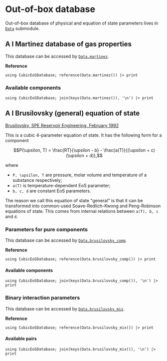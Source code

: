 # Out-of-box database

Out-of-box database of physical and equation of state parameters lives in [`Data`](@ref) submodule.

## A I Martinez database of gas properties

This database can be accessed by [`Data.martinez`](@ref).

**Reference**

```@repl
using CubicEoSDatabase; reference(Data.martinez()) |> print
```

### Available components

```@repl
using CubicEoSDatabase; join(keys(Data.martinez()), '\n') |> print
```

## A I Brusilovsky (general) equation of state

[Brusilovsky, SPE Reservoir Engineering, February 1992](https://doi.org/10.2118/20180-PA)

This is a cubic 4-parameter equation of state. It has the following form for a component

```math
P(\upsilon, T) = \frac{RT}{\upsilon - b} - \frac{a(T)}{(\upsilon + c)(\upsilon + d)},
```

where

- ``P, \upsilon, T`` are pressure, molar volume and temperature of a substance respectively;
- ``a(T)`` is temperature-dependent EoS parameter;
- ``b, c, d`` are constant EoS parameters.

The reason we call this equation of state "general" is that it can be transformed into common-used Soave-Redlich-Kwong and Peng-Robinson equations of state. This comes from internal relations between ``a(T), b, c`` and ``d``.

### Parameters for pure components

This database can be accessed by [`Data.brusilovsky_comp`](@ref).

**Reference**

```@repl
using CubicEoSDatabase; reference(Data.brusilovsky_comp()) |> print
```

#### Available components

```@repl
using CubicEoSDatabase; join(keys(Data.brusilovsky_comp()), '\n') |> print
```

### Binary interaction parameters

This database can be accessed by [`Data.brusilovsky_mix`](@ref).

**Reference**

```@repl
using CubicEoSDatabase; reference(Data.brusilovsky_mix()) |> print
```

#### Available pairs

```@repl
using CubicEoSDatabase; join(keys(Data.brusilovsky_mix()), '\n') |> print
```
